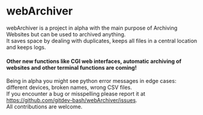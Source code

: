 # webArchiver
webArchiver is a project in alpha with the main purpose of Archiving Websites but can be used to archived anything.   
It saves space by dealing with duplicates, keeps all files in a central location and keeps logs.   
#### Other new functions like CGI web interfaces, automatic archiving of websites and other terminal functions are coming!   
Being in alpha you might see python error messages in edge cases: different devices, broken names, wrong CSV files.   
If you encounter a bug or misspelling please report it at https://github.com/gitdev-bash/webArchiver/issues.   
All contributions are welcome.  
